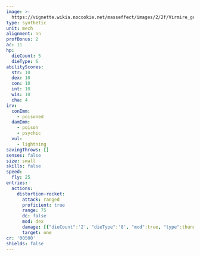 ```yaml
---
image: >-
  https://vignette.wikia.nocookie.net/masseffect/images/2/2f/Virmire_geth_rocket_drone.png/revision/latest/scale-to-width-down/640?cb=20091209133938
type: synthetic
unit: mech
alignment: nn
profBonus: 2
ac: 11
hp:
  dieCount: 5
  dieType: 6
abilityScores:
  str: 10
  dex: 10
  con: 10
  int: 10
  wis: 10
  cha: 4
irv:
  conImm:
    - poisoned
  damImm:
    - poison
    - psychic
  vul:
    - lightning
savingThrows: []
senses: false
size: small
skills: false
speed:
  fly: 25
entries:
  actions:
    distortion-rocket:
      attack: ranged
      proficient: true
      range: 75
      dc: false
      mod: dex
      damage: [{"dieCount":'2', "dieType":'8', "mod":true, "type":thunder}]
      target: one
cr: '00500'
shields: false
---
```

